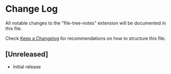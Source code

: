 # Change Log

All notable changes to the "file-tree-notes" extension will be documented in this file.

Check [Keep a Changelog](http://keepachangelog.com/) for recommendations on how to structure this file.

## [Unreleased]

- Initial release